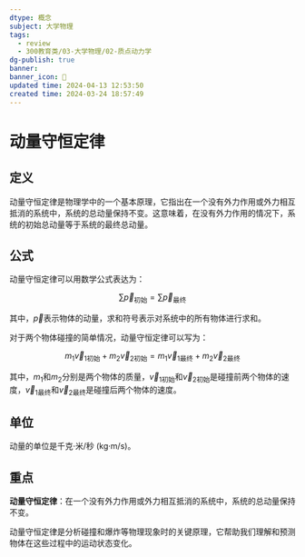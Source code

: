 ```yaml
---
dtype: 概念
subject: 大学物理
tags:
  - review
  - 300教育类/03-大学物理/02-质点动力学
dg-publish: true
banner: 
banner_icon: 🧠
updated time: 2024-04-13 12:53:50
created time: 2024-03-24 18:57:49
---
```


# 动量守恒定律

## 定义

动量守恒定律是物理学中的一个基本原理，它指出在一个没有外力作用或外力相互抵消的系统中，系统的总动量保持不变。这意味着，在没有外力作用的情况下，系统的初始总动量等于系统的最终总动量。

## 公式

动量守恒定律可以用数学公式表达为：

$$\sum \vec{p}_{\text{初始}} = \sum \vec{p}_{\text{最终}}$$

其中，$\vec{p}$表示物体的动量，求和符号表示对系统中的所有物体进行求和。

对于两个物体碰撞的简单情况，动量守恒定律可以写为：

$$m_1 \vec{v}_{1\text{初始}} + m_2 \vec{v}_{2\text{初始}} = m_1 \vec{v}_{1\text{最终}} + m_2 \vec{v}_{2\text{最终}}$$

其中，$m_1$和$m_2$分别是两个物体的质量，$\vec{v}_{1\text{初始}}$和$\vec{v}_{2\text{初始}}$是碰撞前两个物体的速度，$\vec{v}_{1\text{最终}}$和$\vec{v}_{2\text{最终}}$是碰撞后两个物体的速度。

## 单位

动量的单位是千克·米/秒 (kg·m/s)。

## 重点

**动量守恒定律**：在一个没有外力作用或外力相互抵消的系统中，系统的总动量保持不变。

动量守恒定律是分析碰撞和爆炸等物理现象时的关键原理，它帮助我们理解和预测物体在这些过程中的运动状态变化。



